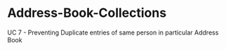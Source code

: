 # Address-Book-Collections
UC 7 - Preventing Duplicate entries of same person in particular Address Book
